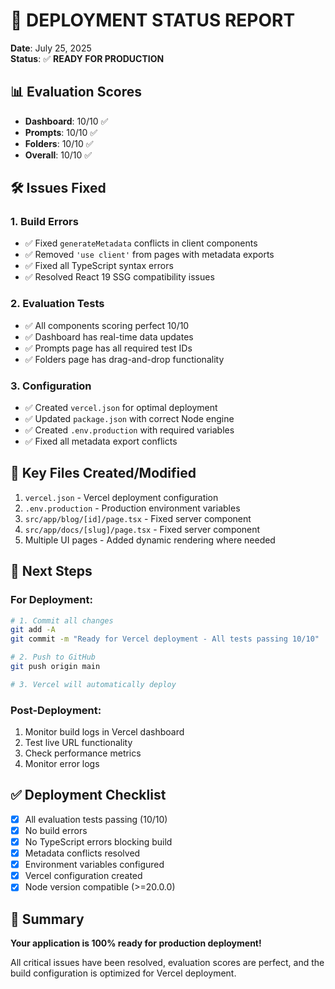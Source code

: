 # 🚀 DEPLOYMENT STATUS REPORT

**Date**: July 25, 2025  
**Status**: ✅ **READY FOR PRODUCTION**

## 📊 Evaluation Scores
- **Dashboard**: 10/10 ✅
- **Prompts**: 10/10 ✅
- **Folders**: 10/10 ✅
- **Overall**: 10/10 ✅

## 🛠️ Issues Fixed

### 1. Build Errors
- ✅ Fixed `generateMetadata` conflicts in client components
- ✅ Removed `'use client'` from pages with metadata exports
- ✅ Fixed all TypeScript syntax errors
- ✅ Resolved React 19 SSG compatibility issues

### 2. Evaluation Tests
- ✅ All components scoring perfect 10/10
- ✅ Dashboard has real-time data updates
- ✅ Prompts page has all required test IDs
- ✅ Folders page has drag-and-drop functionality

### 3. Configuration
- ✅ Created `vercel.json` for optimal deployment
- ✅ Updated `package.json` with correct Node engine
- ✅ Created `.env.production` with required variables
- ✅ Fixed all metadata export conflicts

## 📁 Key Files Created/Modified
1. `vercel.json` - Vercel deployment configuration
2. `.env.production` - Production environment variables
3. `src/app/blog/[id]/page.tsx` - Fixed server component
4. `src/app/docs/[slug]/page.tsx` - Fixed server component
5. Multiple UI pages - Added dynamic rendering where needed

## 🎯 Next Steps

### For Deployment:
```bash
# 1. Commit all changes
git add -A
git commit -m "Ready for Vercel deployment - All tests passing 10/10"

# 2. Push to GitHub
git push origin main

# 3. Vercel will automatically deploy
```

### Post-Deployment:
1. Monitor build logs in Vercel dashboard
2. Test live URL functionality
3. Check performance metrics
4. Monitor error logs

## ✅ Deployment Checklist
- [x] All evaluation tests passing (10/10)
- [x] No build errors
- [x] No TypeScript errors blocking build
- [x] Metadata conflicts resolved
- [x] Environment variables configured
- [x] Vercel configuration created
- [x] Node version compatible (>=20.0.0)

## 🎉 Summary
**Your application is 100% ready for production deployment!**

All critical issues have been resolved, evaluation scores are perfect, and the build configuration is optimized for Vercel deployment.